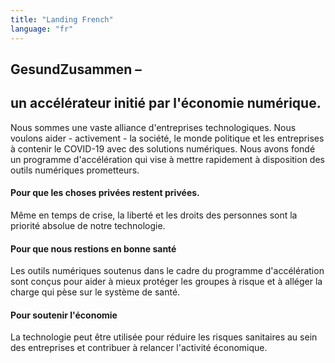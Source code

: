 ```yaml
---
title: "Landing French"
language: "fr"
---
```


## GesundZusammen –

## un accélérateur initié par l'économie numérique.

Nous sommes une vaste alliance d'entreprises technologiques. Nous voulons aider - activement - la société, le monde politique et les entreprises à contenir le COVID-19 avec des solutions numériques. Nous avons fondé un programme d'accélération qui vise à  mettre rapidement à disposition des outils numériques prometteurs.

#### Pour que les choses privées restent privées.

Même en temps de crise, la liberté et les droits des personnes sont la priorité absolue de notre technologie.

#### Pour que nous restions en bonne santé

Les outils numériques soutenus dans le cadre du programme d'accélération sont conçus pour aider à mieux protéger les groupes à risque et à alléger la charge qui pèse sur le système de santé.

#### Pour soutenir l'économie

La technologie peut être utilisée pour réduire les risques sanitaires au sein des entreprises et contribuer à relancer l'activité économique.
